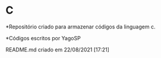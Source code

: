 # C
*Repositório criado para armazenar códigos da linguagem c.

*Códigos escritos por YagoSP

README.md criado em 22/08/2021 [17:21]
